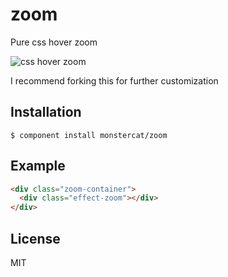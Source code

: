 
# zoom

  Pure css hover zoom

  ![css hover zoom](http://i.imgur.com/Olm9wi0.gif)

  I recommend forking this for further customization

## Installation

    $ component install monstercat/zoom

## Example

```html
<div class="zoom-container">
  <div class="effect-zoom"></div>
</div>
```

## License

  MIT
